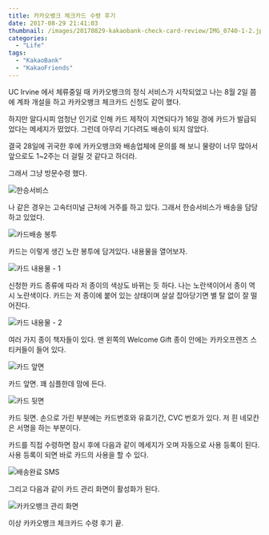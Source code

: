 ```yaml
---
title: 카카오뱅크 체크카드 수령 후기
date: 2017-08-29 21:41:03
thumbnail: /images/20170829-kakaobank-check-card-review/IMG_0740-1-2.jpg
categories:
  - "Life"
tags:
  - "KakaoBank"
  - "KakaoFriends"
---
```


UC Irvine 에서 체류중일 때 카카오뱅크의 정식 서비스가 시작되었고 나는 8월 2일 쯤에 계좌 개설을 하고 카카오뱅크 체크카드 신청도 같이 했다.

<!-- more -->

하지만 알다시피 엄청난 인기로 인해 카드 제작이 지연되다가 16일 경에 카드가 발급되었다는 메세지가 떴었다. 그런데 아무리 기다려도 배송이 되지 않았다.

결국 28일에 귀국한 후에 카카오뱅크와 배송업체에 문의를 해 보니 물량이 너무 많아서 앞으로도 1~2주는 더 걸릴 것 같다고 하더라.

그래서 그냥 방문수령 했다.

![한승서비스](/images/20170829-kakaobank-check-card-review/IMG_0737.jpg)

나 같은 경우는 고속터미널 근처에 거주를 하고 있다. 그래서 한승서비스가 배송을 담당하고 있었다.

![카드배송 봉투](/images/20170829-kakaobank-check-card-review/IMG_0736.jpg)

카드는 이렇게 생긴 노란 봉투에 담겨있다. 내용물을 열어보자.

![카드 내용물 - 1](/images/20170829-kakaobank-check-card-review/IMG_0738-1.jpg)

신청한 카드 종류에 따라 저 종이의 색상도 바뀌는 듯 하다. 나는 노란색이어서 종이 역시 노란색이다. 카드는 저 종이에 붙어 있는 상태이며 살살 잡아당기면 별 탈 없이 잘 떨어진다.

![카드 내용물 - 2](/images/20170829-kakaobank-check-card-review/IMG_0739-1.jpg)

여러 가지 종이 책자들이 있다. 맨 왼쪽의 Welcome Gift 종이 안에는 카카오프렌즈 스티커들이 들어 있다.

![카드 앞면](/images/20170829-kakaobank-check-card-review/IMG_0740-1-1.jpg)

카드 앞면. 꽤 심플한데 맘에 든다.

![카드 뒷면](/images/20170829-kakaobank-check-card-review/IMG_0741.jpg)

카드 뒷면. 손으로 가린 부분에는 카드번호와 유효기간, CVC 번호가 있다. 저 흰 네모칸은 서명을 하는 부분이다.

카드를 직접 수령하면 잠시 후에 다음과 같이 메세지가 오며 자동으로 사용 등록이 된다. 사용 등록이 되면 바로 카드의 사용을 할 수 있다.

![배송완료 SMS](/images/20170829-kakaobank-check-card-review/IMG_0742.png)

그리고 다음과 같이 카드 관리 화면이 활성화가 된다.

![카카오뱅크 관리 화면](/images/20170829-kakaobank-check-card-review/IMG_0743.png)

이상 카카오뱅크 체크카드 수령 후기 끝.

